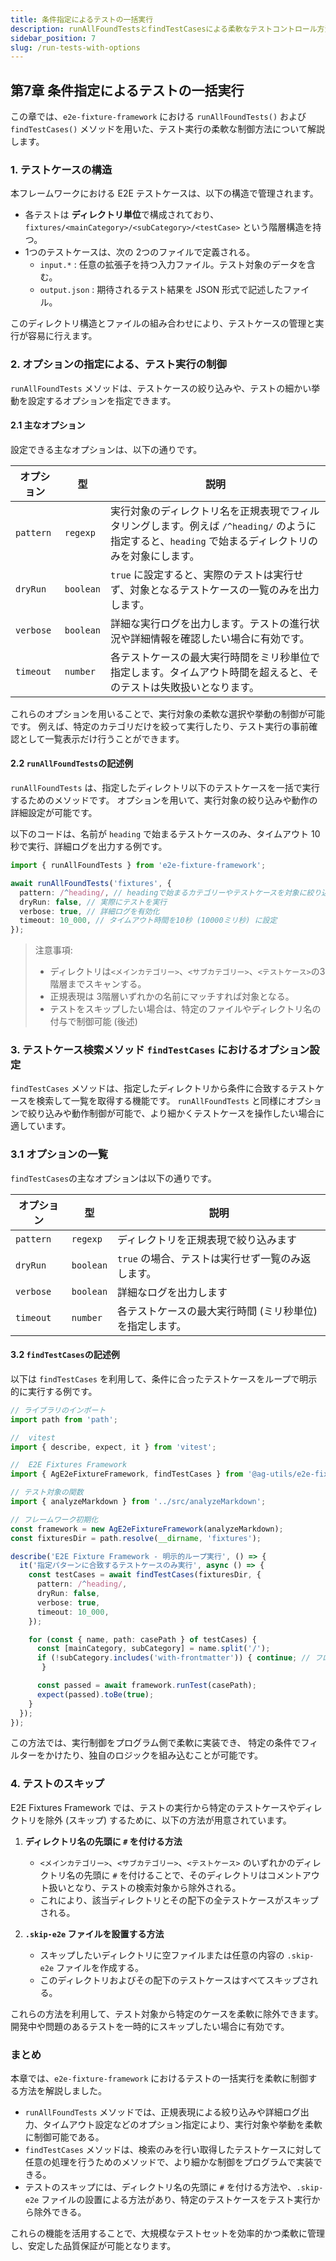 ```yaml
---
title: 条件指定によるテストの一括実行
description: runAllFoundTestsとfindTestCasesによる柔軟なテストコントロール方法を解説します。
sidebar_position: 7
slug: /run-tests-with-options
---
```


## 第7章 条件指定によるテストの一括実行

<!-- textlint-disable ja-technical-writing/sentence-length -->

この章では、`e2e-fixture-framework` における `runAllFoundTests()` および `findTestCases()` メソッドを用いた、テスト実行の柔軟な制御方法について解説します。

<!-- textlint-enable -->

### 1. テストケースの構造

本フレームワークにおける E2E テストケースは、以下の構造で管理されます。

- 各テストは **ディレクトリ単位**で構成されており、`fixtures/<mainCategory>/<subCategory>/<testCase>` という階層構造を持つ。
- 1つのテストケースは、次の 2つのファイルで定義される。
  - `input.*` : 任意の拡張子を持つ入力ファイル。テスト対象のデータを含む。
  - `output.json` : 期待されるテスト結果を JSON 形式で記述したファイル。

このディレクトリ構造とファイルの組み合わせにより、テストケースの管理と実行が容易に行えます。

### 2. オプションの指定による、テスト実行の制御

`runAllFoundTests` メソッドは、テストケースの絞り込みや、テストの細かい挙動を設定するオプションを指定できます。

#### 2.1 主なオプション

設定できる主なオプションは、以下の通りです。

<!-- markdownlint-disable line-length -->

| オプション | 型        | 説明                                                                                                                                                 |
| ---------- | --------- | ---------------------------------------------------------------------------------------------------------------------------------------------------- |
| `pattern`  | `regexp`  | 実行対象のディレクトリ名を正規表現でフィルタリングします。例えば `/^heading/` のように指定すると、`heading` で始まるディレクトリのみを対象にします。 |
| `dryRun`   | `boolean` | `true` に設定すると、実際のテストは実行せず、対象となるテストケースの一覧のみを出力します。                                                          |
| `verbose`  | `boolean` | 詳細な実行ログを出力します。テストの進行状況や詳細情報を確認したい場合に有効です。                                                                   |
| `timeout`  | `number`  | 各テストケースの最大実行時間をミリ秒単位で指定します。タイムアウト時間を超えると、そのテストは失敗扱いとなります。                                   |

<!-- markdownlint-enable -->

これらのオプションを用いることで、実行対象の柔軟な選択や挙動の制御が可能です。
例えば、特定のカテゴリだけを絞って実行したり、テスト実行の事前確認として一覧表示だけ行うことができます。

#### 2.2 `runAllFoundTests`の記述例

`runAllFoundTests` は、指定したディレクトリ以下のテストケースを一括で実行するためのメソッドです。
オプションを用いて、実行対象の絞り込みや動作の詳細設定が可能です。

以下のコードは、名前が `heading` で始まるテストケースのみ、タイムアウト 10秒で実行、詳細ログを出力する例です。

```typescript
import { runAllFoundTests } from 'e2e-fixture-framework';

await runAllFoundTests('fixtures', {
  pattern: /^heading/, // headingで始まるカテゴリーやテストケースを対象に絞り込み
  dryRun: false, // 実際にテストを実行
  verbose: true, // 詳細ログを有効化
  timeout: 10_000, // タイムアウト時間を10秒 (10000ミリ秒) に設定
});
```

> 注意事項:
>
> - ディレクトリは`<メインカテゴリー>`、`<サブカテゴリー>`、`<テストケース>`の3階層までスキャンする。
> - 正規表現は 3階層いずれかの名前にマッチすれば対象となる。
> - テストをスキップしたい場合は、特定のファイルやディレクトリ名の付与で制御可能 (後述)

### 3. テストケース検索メソッド `findTestCases` におけるオプション設定

`findTestCases` メソッドは、指定したディレクトリから条件に合致するテストケースを検索して一覧を取得する機能です。
`runAllFoundTests` と同様にオプションで絞り込みや動作制御が可能で、より細かくテストケースを操作したい場合に適しています。

### 3.1 オプションの一覧

`findTestCases`の主なオプションは以下の通りです。

| オプション | 型        | 説明                                                     |
| ---------- | --------- | -------------------------------------------------------- |
| `pattern`  | `regexp`  | ディレクトリを正規表現で絞り込みます                     |
| `dryRun`   | `boolean` | `true` の場合、テストは実行せず一覧のみ返します。        |
| `verbose`  | `boolean` | 詳細なログを出力します                                   |
| `timeout`  | `number`  | 各テストケースの最大実行時間 (ミリ秒単位) を指定します。 |

#### 3.2 `findTestCases`の記述例

以下は `findTestCases` を利用して、条件に合ったテストケースをループで明示的に実行する例です。

```typescript
// ライブラリのインポート
import path from 'path';

//  vitest
import { describe, expect, it } from 'vitest';

//  E2E Fixtures Framework
import { AgE2eFixtureFramework, findTestCases } from '@ag-utils/e2e-fixture-framework';

// テスト対象の関数
import { analyzeMarkdown } from '../src/analyzeMarkdown';

// フレームワーク初期化
const framework = new AgE2eFixtureFramework(analyzeMarkdown);
const fixturesDir = path.resolve(__dirname, 'fixtures');

describe('E2E Fixture Framework - 明示的ループ実行', () => {
  it('指定パターンに合致するテストケースのみ実行', async () => {
    const testCases = await findTestCases(fixturesDir, {
      pattern: /^heading/,
      dryRun: false,
      verbose: true,
      timeout: 10_000,
    });

    for (const { name, path: casePath } of testCases) {
      const [mainCategory, subCategory] = name.split('/');
      if (!subCategory.includes('with-frontmatter')) { continue; // フロントマターがないテストは除外
       }

      const passed = await framework.runTest(casePath);
      expect(passed).toBe(true);
    }
  });
});
```

この方法では、実行制御をプログラム側で柔軟に実装でき、
特定の条件でフィルターをかけたり、独自のロジックを組み込むことが可能です。

### 4. テストのスキップ

E2E Fixtures Framework では、テストの実行から特定のテストケースやディレクトリを除外 (スキップ) するために、以下の方法が用意されています。

1. **ディレクトリ名の先頭に `#` を付ける方法**
   - `<メインカテゴリー>`、`<サブカテゴリー>`、`<テストケース>` のいずれかのディレクトリ名の先頭に `#` を付けることで、そのディレクトリはコメントアウト扱いとなり、テストの検索対象から除外される。
   - これにより、該当ディレクトリとその配下の全テストケースがスキップされる。

2. **`.skip-e2e` ファイルを設置する方法**
   - スキップしたいディレクトリに空ファイルまたは任意の内容の `.skip-e2e` ファイルを作成する。
   - このディレクトリおよびその配下のテストケースはすべてスキップされる。

これらの方法を利用して、テスト対象から特定のケースを柔軟に除外できます。
開発中や問題のあるテストを一時的にスキップしたい場合に有効です。

### まとめ

本章では、`e2e-fixture-framework` におけるテストの一括実行を柔軟に制御する方法を解説しました。

- `runAllFoundTests` メソッドでは、正規表現による絞り込みや詳細ログ出力、タイムアウト設定などのオプション指定により、実行対象や挙動を柔軟に制御可能である。
- `findTestCases` メソッドは、検索のみを行い取得したテストケースに対して任意の処理を行うためのメソッドで、より細かな制御をプログラムで実装できる。
- テストのスキップには、ディレクトリ名の先頭に `#` を付ける方法や、`.skip-e2e` ファイルの設置による方法があり、特定のテストケースをテスト実行から除外できる。

これらの機能を活用することで、大規模なテストセットを効率的かつ柔軟に管理し、安定した品質保証が可能となります。

